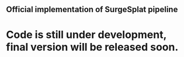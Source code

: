 ## Official implementation of SurgeSplat pipeline
# Code is still under development, final version will be released soon.
